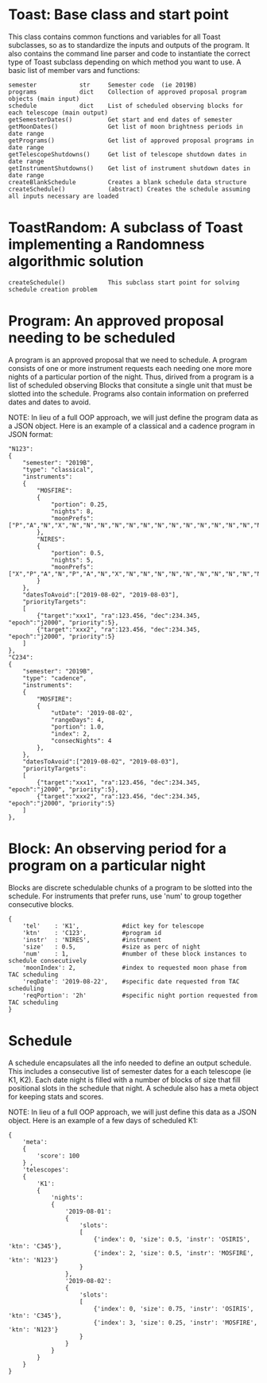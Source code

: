 
# Toast: Base class and start point

This class contains common functions and variables for all Toast subclasses, so as to standardize the inputs and outputs of the program.  It also contains the command line parser and code to instantiate the correct type of Toast subclass depending on which method you want to use.  A basic list of member vars and functions:

    semester            str     Semester code  (ie 2019B)
    programs            dict    Collection of approved proposal program objects (main input)
    schedule            dict    List of scheduled observing blocks for each telescope (main output)
    getSemesterDates()          Get start and end dates of semester
    getMoonDates()              Get list of moon brightness periods in date range
    getPrograms()               Get list of approved proposal programs in date range
    getTelescopeShutdowns()     Get list of telescope shutdown dates in date range
    getInstrumentShutdowns()    Get list of instrument shutdown dates in date range
    createBlankSchedule         Creates a blank schedule data structure
    createSchedule()            (abstract) Creates the schedule assuming all inputs necessary are loaded

# ToastRandom: A subclass of Toast implementing a Randomness algorithmic solution

    createSchedule()            This subclass start point for solving schedule creation problem


# Program: An approved proposal needing to be scheduled

A program is an approved proposal that we need to schedule.  A program consists of one or more instrument requests each needing one more more nights of a particular portion of the night.  Thus, dirived from a program is a list of scheduled observing Blocks that consitute a single unit that must be slotted into the schedule.  Programs also contain information on preferred dates and dates to avoid.

NOTE: In lieu of a full OOP approach, we will just define the program data as a JSON object.  Here is an example of a classical and a cadence program in JSON format:

    "N123":
    {
        "semester": "2019B", 
        "type": "classical",
        "instruments":
        {
            "MOSFIRE":
            {
                "portion": 0.25,
                "nights": 8,
                "moonPrefs": ["P","A","N","X","N","N","N","N","N","N","N","N","N","N","N","N","N","N","N","N","N","N","N","N","N","N"]
            },
            "NIRES":
            {
                "portion": 0.5,
                "nights": 5,
                "moonPrefs": ["X","P","A","N","P","A","N","X","N","N","N","N","N","N","N","N","N","N","N","N","N","N","N","N","N","N"]
            }
        },
        "datesToAvoid":["2019-08-02", "2019-08-03"],
        "priorityTargets": 
        [
            {"target":"xxx1", "ra":123.456, "dec":234.345, "epoch":"j2000", "priority":5},
            {"target":"xxx2", "ra":123.456, "dec":234.345, "epoch":"j2000", "priority":5}
        ]
    },
    "C234":
    {
        "semester": "2019B", 
        "type": "cadence",
        "instruments":
        {
            "MOSFIRE":
            {
                "utDate": '2019-08-02',
                "rangeDays": 4,
                "portion": 1.0,
                "index": 2,
                "consecNights": 4
            },
        },
        "datesToAvoid":["2019-08-02", "2019-08-03"],
        "priorityTargets": 
        [
            {"target":"xxx1", "ra":123.456, "dec":234.345, "epoch":"j2000", "priority":5},
            {"target":"xxx2", "ra":123.456, "dec":234.345, "epoch":"j2000", "priority":5}
        ]
    },



# Block: An observing period for a program on a particular night

Blocks are discrete schedulable chunks of a program to be slotted into the schedule.  For instruments that prefer runs, use 'num' to group together consecutive blocks.


    {
        'tel'    : 'K1',            #dict key for telescope
        'ktn'    : 'C123',          #program id
        'instr'  : 'NIRES',         #instrument
        'size'   : 0.5,             #size as perc of night
        'num'    : 1,               #number of these block instances to schedule consecutively
        'moonIndex': 2,             #index to requested moon phase from TAC scheduling
        'reqDate': '2019-08-22',    #specific date requested from TAC scheduling
        'reqPortion': '2h'          #specific night portion requested from TAC scheduling
    }



# Schedule

A schedule encapsulates all the info needed to define an output schedule.  This includes a consecutive list of semester dates for a each telescope (ie K1, K2).  Each date night is filled with a number of blocks of size that fill positional slots in the schedule that night.  A schedule also has a meta object for keeping stats and scores.

NOTE: In lieu of a full OOP approach, we will just define this data as a JSON object.  Here is an example of a few days of scheduled K1:

    {
        'meta':
        {
            'score': 100
        } ,
        'telescopes':
        {
            'K1': 
            {
                'nights': 
                {
                    '2019-08-01': 
                    {
                        'slots': 
                        [
                            {'index': 0, 'size': 0.5, 'instr': 'OSIRIS',  'ktn': 'C345'},
                            {'index': 2, 'size': 0.5, 'instr': 'MOSFIRE', 'ktn': 'N123'}
                        }
                    },
                    '2019-08-02': 
                    {
                        'slots': 
                        [
                            {'index': 0, 'size': 0.75, 'instr': 'OSIRIS',  'ktn': 'C345'},
                            {'index': 3, 'size': 0.25, 'instr': 'MOSFIRE', 'ktn': 'N123'}
                        }
                    }
                }
            }
        }
    }

